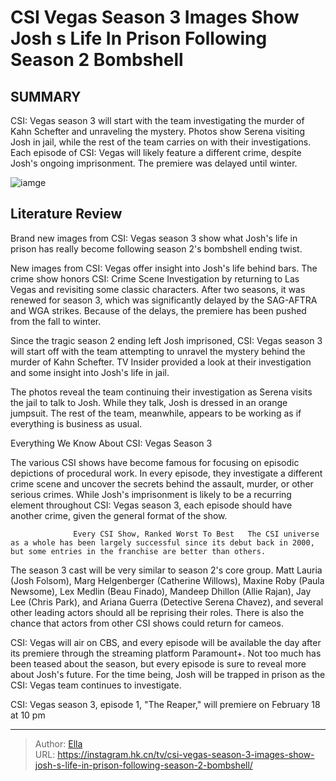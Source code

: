 # CSI Vegas Season 3 Images Show Josh s Life In Prison Following Season 2 Bombshell


## SUMMARY 



  CSI: Vegas season 3 will start with the team investigating the murder of Kahn Schefter and unraveling the mystery.   Photos show Serena visiting Josh in jail, while the rest of the team carries on with their investigations.   Each episode of CSI: Vegas will likely feature a different crime, despite Josh&#39;s ongoing imprisonment. The premiere was delayed until winter.  

![iamge](https://static1.srcdn.com/wordpress/wp-content/uploads/2024/01/josh-in-csi-vegas.jpg)

## Literature Review
Brand new images from CSI: Vegas season 3 show what Josh&#39;s life in prison has really become following season 2&#39;s bombshell ending twist.




New images from CSI: Vegas offer insight into Josh&#39;s life behind bars. The crime show honors CSI: Crime Scene Investigation by returning to Las Vegas and revisiting some classic characters. After two seasons, it was renewed for season 3, which was significantly delayed by the SAG-AFTRA and WGA strikes. Because of the delays, the premiere has been pushed from the fall to winter.




Since the tragic season 2 ending left Josh imprisoned, CSI: Vegas season 3 will start off with the team attempting to unravel the mystery behind the murder of Kahn Schefter. TV Insider provided a look at their investigation and some insight into Josh&#39;s life in jail.

         

The photos reveal the team continuing their investigation as Serena visits the jail to talk to Josh. While they talk, Josh is dressed in an orange jumpsuit. The rest of the team, meanwhile, appears to be working as if everything is business as usual.


 Everything We Know About CSI: Vegas Season 3 
          




The various CSI shows have become famous for focusing on episodic depictions of procedural work. In every episode, they investigate a different crime scene and uncover the secrets behind the assault, murder, or other serious crimes. While Josh&#39;s imprisonment is likely to be a recurring element throughout CSI: Vegas season 3, each episode should have another crime, given the general format of the show.

                  Every CSI Show, Ranked Worst To Best   The CSI universe as a whole has been largely successful since its debut back in 2000, but some entries in the franchise are better than others.    

The season 3 cast will be very similar to season 2&#39;s core group. Matt Lauria (Josh Folsom), Marg Helgenberger (Catherine Willows), Maxine Roby (Paula Newsome), Lex Medlin (Beau Finado), Mandeep Dhillon (Allie Rajan), Jay Lee (Chris Park), and Ariana Guerra (Detective Serena Chavez), and several other leading actors should all be reprising their roles. There is also the chance that actors from other CSI shows could return for cameos.




CSI: Vegas will air on CBS, and every episode will be available the day after its premiere through the streaming platform Paramount&#43;. Not too much has been teased about the season, but every episode is sure to reveal more about Josh&#39;s future. For the time being, Josh will be trapped in prison as the CSI: Vegas team continues to investigate.



CSI: Vegas season 3, episode 1, &#34;The Reaper,&#34; will premiere on February 18 at 10 pm






---

> Author: [Ella](https://instagram.hk.cn/)  
> URL: https://instagram.hk.cn/tv/csi-vegas-season-3-images-show-josh-s-life-in-prison-following-season-2-bombshell/  

